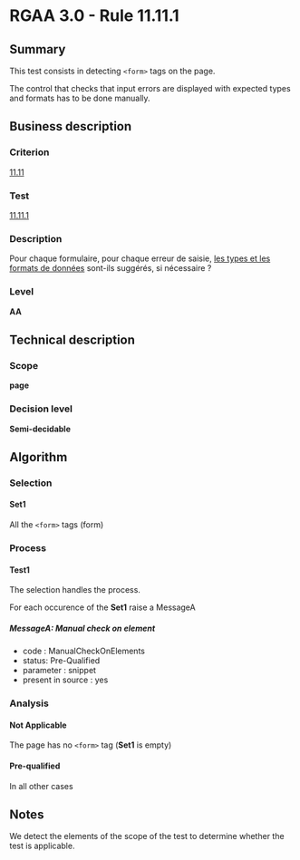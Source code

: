 # RGAA 3.0 -  Rule 11.11.1

## Summary

This test consists in detecting `<form>` tags on the page.

The control that checks that input errors are displayed with expected types and formats has to be done manually.

## Business description

### Criterion

[11.11](http://references.modernisation.gouv.fr/referentiel-technique-0#crit-11-11)

### Test

[11.11.1](http://references.modernisation.gouv.fr/referentiel-technique-0#test-11-11-1)

### Description

Pour chaque formulaire, pour chaque erreur de saisie, <a href="http://references.modernisation.gouv.fr/referentiel-technique-0#mTypeDonnes">les types et les formats de donn&eacute;es</a> sont-ils sugg&eacute;r&eacute;s, si n&eacute;cessaire ?

### Level

**AA**

## Technical description

### Scope

**page**

### Decision level

**Semi-decidable**

## Algorithm

### Selection

#### Set1

All the `<form>` tags (form)

### Process

#### Test1

The selection handles the process.

For each occurence of the **Set1** raise a MessageA

##### MessageA: Manual check on element

-   code : ManualCheckOnElements
-   status: Pre-Qualified
-   parameter : snippet
-   present in source : yes

### Analysis

#### Not Applicable

The page has no `<form>` tag (**Set1** is empty)

#### Pre-qualified

In all other cases

## Notes

We detect the elements of the scope of the test to determine whether the
test is applicable.
